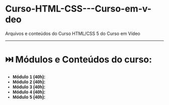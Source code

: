 # Curso-HTML-CSS---Curso-em-v-deo
Arquivos e conteúdos do Curso HTML/CSS 5 do Curso em Vídeo

<hr>

# :next_track_button:  Módulos e Conteúdos do curso:

<div style= "font-family: 'Montserrat', sans-serif;">
   <ul>
    <li><b>Módulo 1 (40h):</b></li>
    <li><b>Módulo 2 (40h):</b></li> 
    <li><b>Módulo 3 (40h):</b></li> 
    <li><b>Módulo 4 (40h):</b></li> 
    <li><b>Módulo 5 (40h):</b></li> 
</ul> 
</div>







